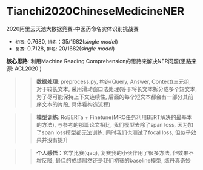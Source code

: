 # Tianchi2020ChineseMedicineNER
2020阿里云天池大数据竞赛-中医药命名实体识别挑战赛

* `初赛`: 0.7680, `排名`：35/1682(*single model*)
* `复赛`: 0.7128, `排名`: 20/1682(*single model*)

**核心思路**: 利用Machine Reading Comprehension的思路来解决NER问题(思路来源: ACL2020 <A Unified MRC Framework for Named Entity Recognition>)

>> **数据处理**: preprocess.py, 构造(Query, Answer, Context)三元组, 对于较长文本, 采用滑动窗口法处理(等于将长文本拆分成多个短文本, 为了尽可能保持上下文连续性, 后面的每个短文本都会有一部分其前序文本的片段, 具体看构造流程)

>> **模型训练**: RoBERTa + Finetune(MRC任务利用BERT解决的最基本的方法), 与参考的那篇论文相比, 我们模型去除了span loss, 因为加了span loss模型都无法训练. 同时我们也测试了focal loss, 但似乎效果并没有提升

>> **个人感悟**：玄学比赛(qaq), 复赛我的小伙伴用了很多方法, 但效果不增反降, 最佳的成绩居然还是我们初赛的baseline模型, 炼丹真奇妙
